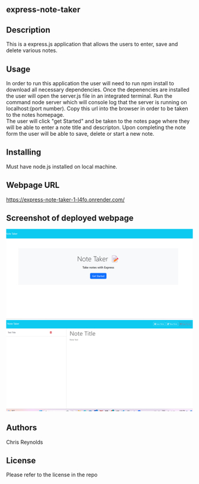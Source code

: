 ## express-note-taker

## Description
This is a express.js application that allows the users to enter, save and delete various notes. 

## Usage 
In order to run this application the user will need to run npm install to download all necessary dependencies.  Once the depenencies are installed the user will open the server.js file in an integrated terminal.  Run the command node server which will console log that the server is running on localhost:(port number).  Copy this url into the browser in order to be taken to the notes homepage.  
The user will click "get Started" and be taken to the notes page where they will be able to enter a note title and descripton.  Upon completing the note form the user will be able to save, delete or start a new note. 

## Installing
Must have node.js installed on local machine.

## Webpage URL
https://express-note-taker-1-l4fo.onrender.com/

## Screenshot of deployed webpage
![Screenshot of deployed notes app](/images/notetaker.png)
![Screenshot of deployed notes app](/images/notetaker2.png)

## Authors
Chris Reynolds 

## License 
Please refer to the license in the repo 